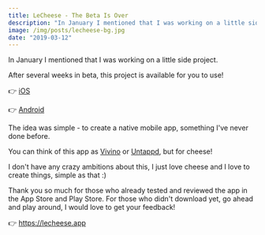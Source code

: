 ```yaml
---
title: LeCheese - The Beta Is Over
description: "In January I mentioned that I was working on a little side project. After several weeks in beta, this project is available for you to use!"
image: /img/posts/lecheese-bg.jpg
date: "2019-03-12"
---
```


In January I mentioned that I was working on a little side project.

After several weeks in beta, this project is available for you to use!

👉 [iOS](https://itunes.apple.com/us/app/le-cheese/id1449930676)

👉 [Android](https://play.google.com/store/apps/details?id=com.lecheese.app)

The idea was simple - to create a native mobile app, something I've never done before.

You can think of this app as [Vivino](https://www.vivino.com/) or [Untappd](https://untappd.com/), but for cheese!

I don't have any crazy ambitions about this, I just love cheese and I love to create things, simple as that :)

Thank you so much for those who already tested and reviewed the app in the App Store and Play Store. For those who didn't download yet, go ahead and play around, I would love to get your feedback!

👉 https://lecheese.app
